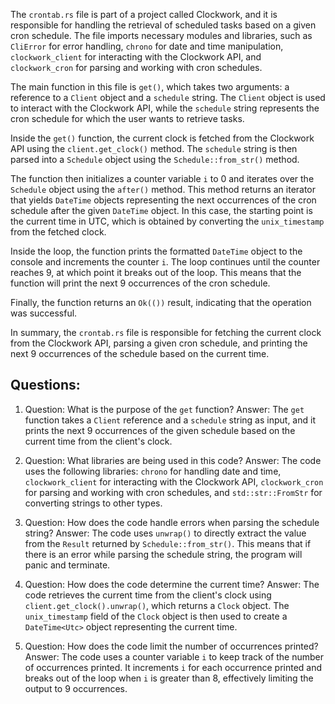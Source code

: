 
The `crontab.rs` file is part of a project called Clockwork, and it is responsible for handling the retrieval of scheduled tasks based on a given cron schedule. The file imports necessary modules and libraries, such as `CliError` for error handling, `chrono` for date and time manipulation, `clockwork_client` for interacting with the Clockwork API, and `clockwork_cron` for parsing and working with cron schedules.

The main function in this file is `get()`, which takes two arguments: a reference to a `Client` object and a `schedule` string. The `Client` object is used to interact with the Clockwork API, while the `schedule` string represents the cron schedule for which the user wants to retrieve tasks.

Inside the `get()` function, the current clock is fetched from the Clockwork API using the `client.get_clock()` method. The `schedule` string is then parsed into a `Schedule` object using the `Schedule::from_str()` method.

The function then initializes a counter variable `i` to 0 and iterates over the `Schedule` object using the `after()` method. This method returns an iterator that yields `DateTime` objects representing the next occurrences of the cron schedule after the given `DateTime` object. In this case, the starting point is the current time in UTC, which is obtained by converting the `unix_timestamp` from the fetched clock.

Inside the loop, the function prints the formatted `DateTime` object to the console and increments the counter `i`. The loop continues until the counter reaches 9, at which point it breaks out of the loop. This means that the function will print the next 9 occurrences of the cron schedule.

Finally, the function returns an `Ok(())` result, indicating that the operation was successful.

In summary, the `crontab.rs` file is responsible for fetching the current clock from the Clockwork API, parsing a given cron schedule, and printing the next 9 occurrences of the schedule based on the current time.
## Questions: 
 1. Question: What is the purpose of the `get` function?
   Answer: The `get` function takes a `Client` reference and a `schedule` string as input, and it prints the next 9 occurrences of the given schedule based on the current time from the client's clock.

2. Question: What libraries are being used in this code?
   Answer: The code uses the following libraries: `chrono` for handling date and time, `clockwork_client` for interacting with the Clockwork API, `clockwork_cron` for parsing and working with cron schedules, and `std::str::FromStr` for converting strings to other types.

3. Question: How does the code handle errors when parsing the schedule string?
   Answer: The code uses `unwrap()` to directly extract the value from the `Result` returned by `Schedule::from_str()`. This means that if there is an error while parsing the schedule string, the program will panic and terminate.

4. Question: How does the code determine the current time?
   Answer: The code retrieves the current time from the client's clock using `client.get_clock().unwrap()`, which returns a `Clock` object. The `unix_timestamp` field of the `Clock` object is then used to create a `DateTime<Utc>` object representing the current time.

5. Question: How does the code limit the number of occurrences printed?
   Answer: The code uses a counter variable `i` to keep track of the number of occurrences printed. It increments `i` for each occurrence printed and breaks out of the loop when `i` is greater than 8, effectively limiting the output to 9 occurrences.
    